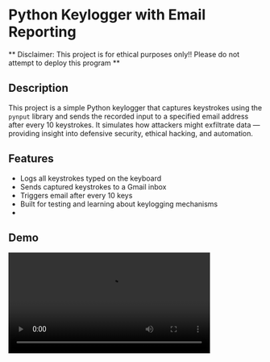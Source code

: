 # Python Keylogger with Email Reporting

** Disclaimer: This project is for ethical purposes only!! Please do not attempt to deploy this program **

## Description

This project is a simple Python keylogger that captures keystrokes using the `pynput` library and sends the recorded input to a specified email address after every 10 keystrokes. It simulates how attackers might exfiltrate data — providing insight into defensive security, ethical hacking, and automation.

## Features

- Logs all keystrokes typed on the keyboard
- Sends captured keystrokes to a Gmail inbox
- Triggers email after every 10 keys
- Built for testing and learning about keylogging mechanisms
- 
## Demo

<video src="https://github.com/user-attachments/assets/e71172f6-4e8d-4a28-bc02-c7f5f5341897" controls width="400"></video>



